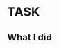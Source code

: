 <!--

Please submit all PRs to the `main` branch unless they are specific to current
release.

-->

# TASK

## What I did

<!--
- Is this testable with Jest?
- Does this need an update to the documentation?

If your answer is yes to any of these, please make sure to include it in your PR.
- -->
